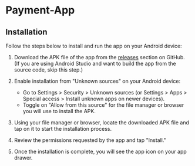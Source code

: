 # Payment-App

## Installation

Follow the steps below to install and run the app on your Android device:

1. Download the APK file of the app from the [releases](https://github.com/fitareq/Payment-App/blob/master/app/release/app-release.apk) section on GitHub.
   (If you are using Android Studio and want to build the app from the source code, skip this step.)

2. Enable installation from "Unknown sources" on your Android device:
   - Go to Settings > Security > Unknown sources (or Settings > Apps > Special access > Install unknown apps on newer devices).
   - Toggle on "Allow from this source" for the file manager or browser you will use to install the APK.

3. Using your file manager or browser, locate the downloaded APK file and tap on it to start the installation process.

4. Review the permissions requested by the app and tap "Install."

5. Once the installation is complete, you will see the app icon on your app drawer.
